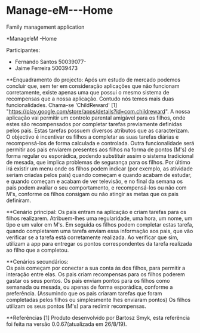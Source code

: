# Manage-eM---Home
Family management application

*Manage’eM -Home

Participantes:
 -	Fernando Santos 50039077-
 - 	Jaime Ferreira 50039473

**Enquadramento do projecto:
Após um estudo de mercado podemos concluir que, sem ter em consideração aplicações que não funcionam corretamente,
 existe apenas uma que possui o mesmo sistema de recompensas
 que a nossa aplicação. Contudo nós temos mais duas funcionalidades. 
Chama-se 'ChildReward' [1]
 "https://play.google.com/store/apps/details?id=com.childreward".
A nossa aplicação vai permitir um controlo parental amigável para os filhos, onde estes são recompensados
 por completar tarefas previamente definidas pelos pais. Estas tarefas possuem diversos atributos que as caracterizam.
 O objectivo é incentivar os filhos a completar as suas tarefas diárias e recompensá-los de forma calculada e controlada.
 Outra funcionalidade será permitir aos pais enviarem presentes aos filhos na forma de pontos (M's) de forma regular ou
 esporádica, podendo substituir assim o sistema tradicional de mesada, que implica problemas de segurança para os filhos.
 Por último irá existir um menu onde os filhos podem indicar (por exemplo, as atividade seriam criadas pelos pais) quando
 começam e quando acabam de estudar, e quando começam e acabam de ver televisão, e no final da semana os pais podem avaliar
 o seu comportamento, e recompensá-los ou não com M's, conforme os filhos consigam ou não atingir as metas que os pais definiram.


**Cenário principal:
Os pais entram na aplicação e criam tarefas para os filhos realizarem. Atribuem-lhes uma regularidade, uma hora, um nome,
 um tipo e um valor em M's. Em seguida os filhos podem completar estas tarefa, quando 
completarem uma tarefa enviam essa informação aos pais, que vão verificar se a tarefa está corretamente realizada.
 Ao verificar que sim, utilizam a app para entregar os pontos correspondentes da tarefa realizada ao filho que a completou.

**Cenários secundários:     
Os pais começam por conectar a sua conta às dos filhos, para permitir a interação entre elas.
Os pais criam recompensas para os filhos poderem gastar os seus pontos.
Os pais enviam pontos para os filhos como semanada ou mesada, ou apenas de forma esporádica, conforme a preferência.
(Assumindo que os pais criaram tarefas que foram completadas pelos filhos ou simplesmente lhes enviaram pontos)
 Os filhos utilizam os seus pontos (M's) para redimir recompensas.

**Referências
[1] Produto desenvolvido por Bartosz Smyk, esta referência foi feita na versão 0.0.67(atualizada em 26/8/19).

